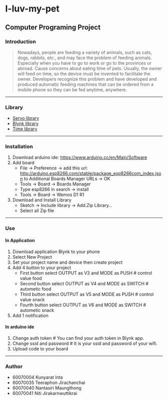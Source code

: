 # I-luv-my-pet
Computer Programing Project
---
### Introduction
> Nowadays, people are feeding a variety of animals, such as cats, dogs, rabbits, etc., and may face the problem of feeding animals. Especially when you have to go to work or go to the provinces or abroad. Cause concerns about eating time of pets. Usually, the owner will feed on time, so the device must be invented to facilitate the owner. Developers recognize this problem and have developed and produced automatic feeding machines that can be ordered from a mobile phone so they can be fed anytime, anywhere.
---
### Library
* [Servo library](https://github.com/arduino-libraries/Servo)
* [Blynk library](https://github.com/blynkkk/blynk-library/releases/tag/v0.5.2)
* [Time library](https://github.com/PaulStoffregen/Time)
---
### Installation
1. Download arduino ide: https://www.arduino.cc/en/Main/Software
2. Add board
   * File -> Preference -> add this url: http://arduino.esp8266.com/stable/package_esp8266com_index.json to Additional Boards Manager URLs -> OK
   * Tools -> Board -> Boards Manager
   * Type esp8266 in search -> install
   * Tools -> Board -> Wemos D1 R1
3. Download and Install Library
   * Sketch -> Include library -> Add.Zip Library...
   * Select all Zip file
---
### Use
#### In Application
1. Download application Blynk to your phone
2. Select New Project
3. Set your project name and device then create project
4. Add 4 button to your project
   * First button select OUTPUT as V3 and MODE as PUSH  \# control value food
   * Second button select OUTPUT as V4 and MODE as SWITCH  \# autometic food
   * Third button select OUTPUT as V5 and MODE as PUSH  \# control value snack
   * Fourth button select OUTPUT as V6 and MODE as SWITCH  \# autometic snack
5. Add 1 notification
#### In arduino ide
1. Change auth token \# You can find your auth token in Blynk app.
2. Change ssid and password \# It is your ssid and password of your wifi.
3. Upload code to your board
---
### Author
* 60070004 Kunyarat Inta
* 60070035 Teeraphon Jirachanchai
* 60070040 Nantasiri Maungthong
* 60070041 Niti Jirakarnwuttikrai
